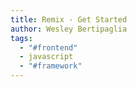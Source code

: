 ```yaml
---
title: Remix - Get Started
author: Wesley Bertipaglia
tags:
  - "#frontend"
  - javascript
  - "#framework"
---
```

